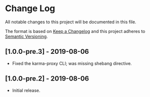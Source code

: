 # Change Log

All notable changes to this project will be documented in this file.

The format is based on [Keep a Changelog](http://keepachangelog.com/)
and this project adheres to [Semantic Versioning](http://semver.org/).

<!--
   PRs should document their user-visible changes (if any) in the
   Unreleased section, uncommenting the header as necessary.
-->

<!-- ## Unreleased -->
<!-- Add new unreleased items here -->

## [1.0.0-pre.3] - 2019-08-06

 - Fixed the karma-proxy CLI; was missing shebang directive.

## [1.0.0-pre.2] - 2019-08-06

- Initial release.
